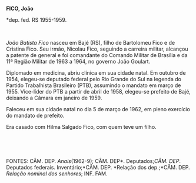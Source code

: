 **FICO, João**

\*dep. fed. RS 1955-1959.

 

*João Batista Fico* nasceu em Bajé (RS), filho de Bartolomeu Fico e de
Cristina Fico. Seu irmão, Nicolau Fico, seguindo a carreira militar,
alcançou a patente de general e foi comandante do Comando Militar de
Brasília e da 11ª Região Militar de 1963 a 1964, no governo João
Goulart.

Diplomado em medicina, abriu clínica em sua cidade natal. Em outubro de
1954, elegeu-se deputado federal pelo Rio Grande do Sul na legenda do
Partido Trabalhista Brasileiro (PTB), assumindo o mandato em março de
1955. Vice-líder do PTB a partir de abril de 1958, elegeu-se prefeito de
Bajé, deixando a Câmara em janeiro de 1959.

Faleceu em sua cidade natal no dia 5 de março de 1962, em pleno
exercício do mandato de prefeito.

Era casado com Hilma Salgado Fico, com quem teve um filho.

 

 

FONTES: CÂM. DEP. *Anais*(1962-9); CÂM. DEP*. Deputados;*CÂM. DEP*.
Deputados federais. Inventário;*CÂM. DEP. *Relação dos dep.;*CÂM. DEP.
*Relação nominal dos senhores*; INF. FAM.

 
